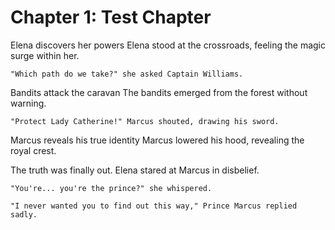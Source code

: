 # Chapter 1: Test Chapter

Elena discovers her powers
Elena stood at the crossroads, feeling the magic surge within her.

    "Which path do we take?" she asked Captain Williams.

Bandits attack the caravan
The bandits emerged from the forest without warning.

    "Protect Lady Catherine!" Marcus shouted, drawing his sword.

Marcus reveals his true identity
Marcus lowered his hood, revealing the royal crest.

The truth was finally out. Elena stared at Marcus in disbelief.

    "You're... you're the prince?" she whispered.

    "I never wanted you to find out this way," Prince Marcus replied sadly.
